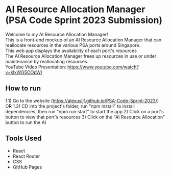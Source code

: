 # AI Resource Allocation Manager (PSA Code Sprint 2023 Submission)

Welcome to my AI Resource Allocation Manager! <br>
This is a front-end mockup of an AI Resource Allocation Manager that can reallocate resources in the various PSA ports around Singapore. <br>
This web app displays the availability of each port's resources <br>
The AI Resource Allocation Manager frees up resources in use or under maintenance by reallocating resources. <br>
YouTube Video Presentation: https://www.youtube.com/watch?v=klxWG5OOpWI

## How to run

1.1) Go to the website (https://alexusljf.github.io/PSA-Code-Sprint-2023/) OR
1.2) CD into the project's folder, run "npm install" to install dependencies, then run "npm run start" to start the app
2) Click on a port's button to view that port's resources
3) Click on the "AI Resource Allocation" button to run the AI

## Tools Used

* React
* React Router
* CSS
* GitHub Pages
